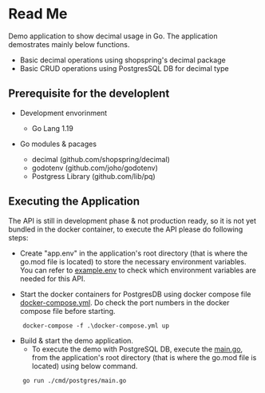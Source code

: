 # Read Me
Demo application to show decimal usage in Go. The application demostrates mainly below functions.
* Basic decimal operations using shopspring's decimal package
* Basic CRUD operations using PostgresSQL DB for decimal type

## Prerequisite for the developlent
* Development envorinment
	- Go Lang 1.19
	
* Go modules & pacages
	- decimal (github.com/shopspring/decimal)
	- godotenv (github.com/joho/godotenv)
	- Postgress Library (github.com/lib/pq)

## Executing the Application
The API is still in development phase & not production ready, so it is not yet bundled in the docker container,
to execute the API please do following steps:
* Create "app.env" in the application's root directory (that is where the go.mod file is located) to store the necessary environment variables. You can refer to [example.env](./example.env) to  check which environment variables are needed for this API.

* Start the docker containers for PostgresDB using docker compose file [docker-compose.yml](./docker-compose.yml). Do check the port numbers in the docker compose file before starting. 
```
	docker-compose -f .\docker-compose.yml up
```

* Build & start the demo application.
	- To execute the demo with PostgreSQL DB, execute the [main.go](./cmd/postgres/main.go), from the application's root directory (that is where the go.mod file is located) using below command. 
```
	go run ./cmd/postgres/main.go
```

